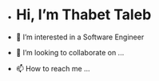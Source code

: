 - # Hi, I’m  Thabet Taleb
- 👀 I’m interested in a Software Engineer

- 💞️ I’m looking to collaborate on ...
- 📫 How to reach me ...

<!---
talebt/talebt is a ✨ special ✨ repository because its `README.md` (this file) appears on your GitHub profile.
You can click the Preview link to take a look at your changes.
--->
